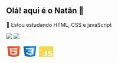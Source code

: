  ## Olá! aqui é o Natãn 👋

🌱 Estou estudando HTML, CSS e javaScript

<div>
 <img height="160em" src="https://github-readme-stats.vercel.app/api?username=NatanTeixeiraVieira&show_icons=true&theme=dark&include_all_commits=true&count_private=true"/>
 <img height="160em" src="https://github-readme-stats.vercel.app/api/top-langs/?username=NatanTeixeiraVieira&layout=compact&langs_count=7&theme=dark"/>
</div>

<div><br>
 <img align="center" height="30" width="40" src="https://raw.githubusercontent.com/devicons/devicon/master/icons/html5/html5-original.svg">
 <img align="center" height="30" width="40" src="https://raw.githubusercontent.com/devicons/devicon/master/icons/css3/css3-original.svg">
 <img align="center" height="30" width="40" src="https://raw.githubusercontent.com/devicons/devicon/master/icons/javascript/javascript-plain.svg">
</div>
